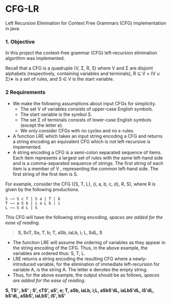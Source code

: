 # CFG-LR
Left Recursion Elimination for Context Free Grammars (CFG) implementation in java. 

### 1. Objective
In this project the context-free grammar (CFG) left-recursion elimination
algorithm was implemented. 

Recall that a CFG is a quadruple (V, Σ, R, S)
where V and Σ are disjoint alphabets (respectively, containing variables and terminals), R ⊆
V × (V ∪ Σ)∗
is a set of rules, and S ∈ V is the start variable.

### 2 Requirements
- We make the following assumptions about input CFGs for simplicity.
  * The set V of variables consists of upper-case English symbols.
  * The start variable is the symbol S.
  * The set Σ of terminals consists of lower-case English symbols (except the letter e).
  * We only consider CFGs with no cycles and no ε-rules.
- A function LRE which takes an input string encoding a CFG and returns a string encoding an equivalent CFG which is not left-recursive is implemented.
- A string encoding a CFG is a semi-colon separated sequence of items. Each item represents a largest set of rules with the same left-hand side and is a comma-separated
sequence of strings. The first string of each item is a member of V , representing the
common left-hand side. The first string of the first item is S.


For example, consider the CFG ({S, T, L}, {i, a, b, c, d}, R, S), where R is given by the
following productions.

```
S −→ S c T | S a | T | b
T −→ a S b | i a L b | i
L −→ S d L | S
```

  This CFG will have the following string encoding, *spaces are added for the ease of reading*. 

> **S, ScT, Sa, T, b; T, aSb, iaLb, i; L, SdL, S**


- The function LRE will assume the ordering of variables as they appear in the string
encoding of the CFG. Thus, in the above example, the variables are ordered thus: S, T, L.
- LRE returns a string encoding the resulting CFG where a newly-introduced variable, for
the elimination of immediate left-recursion for variable A, is the string A. The letter e
denotes the empty string.
- Thus, for the above example, the output should be as follows, *spaces are added for the ease of reading*. 

**S, TS' , bS' ; S', cTS', aS', e; T, aSb, iaLb, i;L, aSbS'dL, iaLbS'dL, iS'dL, bS'dL, aSbS', iaLbS', iS', bS'**


